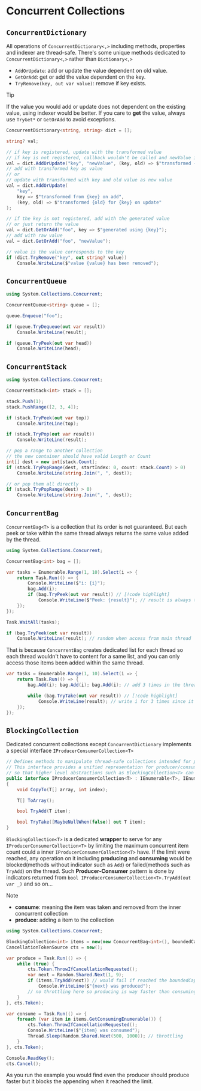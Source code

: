 # Concurrent Collections


## `ConcurrentDictionary`

All operations of `ConcurrentDictionary<,>` including methods, properties and indexer are thread-safe.
There's some unique methods dedicated to `ConcurrentDictionary<,>` rather than `Dictionary<,>`

- `AddOrUpdate`: add or update the value dependent on old value.
- `GetOrAdd`: get or add the value dependent on the key.
- `TryRemove(key, out var value)`: remove if key exists.

> [!TIP]
> If the value you would add or update  does not dependent on the existing value, using indexer would be better.
> If you care to **get** the value, always use `TryGet*` or `GetOrAdd` to avoid exceptions.

```cs
ConcurrentDictionary<string, string> dict = [];

string? val;

// if key is registered, update with the transformed value
// if key is not registered, callback wouldn't be called and newValue is added for key
val = dict.AddOrUpdate("key", "newValue", (key, old) => $"transformed {old} for {key}");
// add with transformed key as value
// or 
// update with transformed with key and old value as new value
val = dict.AddOrUpdate(
    "key",
    key => $"transformed from {key} on add",
    (key, old) => $"transformed {old} for {key} on update"
);

// if the key is not registered, add with the generated value
// or just return the value
val = dict.GetOrAdd("foo", key => $"generated using {key}");
// add with raw value
val = dict.GetOrAdd("foo", "newValue");

// value is the value corresponds to the key
if (dict.TryRemove("key", out string? value))
    Console.WriteLine($"value {value} has been removed");
```

## `ConcurrentQueue`

```cs
using System.Collections.Concurrent;

ConcurrentQueue<string> queue = [];

queue.Enqueue("foo");

if (queue.TryDequeue(out var result))
    Console.WriteLine(result);

if (queue.TryPeek(out var head))
    Console.WriteLine(head);
```

## `ConcurrentStack`

```cs
using System.Collections.Concurrent;

ConcurrentStack<int> stack = [];

stack.Push(1);
stack.PushRange([2, 3, 4]);

if (stack.TryPeek(out var top))
    Console.WriteLine(top);

if (stack.TryPop(out var result))
    Console.WriteLine(result);

// pop a range to another collection
// the new container should have valid Length or Count
int[] dest = new int[stack.Count];
if (stack.TryPopRange(dest, startIndex: 0, count: stack.Count) > 0)
    Console.WriteLine(string.Join(", ", dest));

// or pop them all directly
if (stack.TryPopRange(dest) > 0)
    Console.WriteLine(string.Join(", ", dest));
```

## `ConcurrentBag`

`ConcurrentBag<T>` is a collection that its order is not guaranteed. But each peek or take within the same thread always returns the same value added by the thread.

```cs
using System.Collections.Concurrent;

ConcurrentBag<int> bag = [];

var tasks = Enumerable.Range(1, 10).Select(i => {
    return Task.Run(() => {
        Console.WriteLine($"i: {i}");
        bag.Add(i);
        if (bag.TryPeek(out var result)) // [!code highlight] 
            Console.WriteLine($"Peek: {result}"); // result is always the i been added within the same thread // [!code highlight] 
    });
});

Task.WaitAll(tasks);

if (bag.TryPeek(out var result))
    Console.WriteLine(result); // random when access from main thread
```

That is because `ConcurrentBag` creates dedicated list for each thread so each thread wouldn't have to content for a same list, and you can only access those items been added within the same thread.

```cs
var tasks = Enumerable.Range(1, 10).Select(i => {
    return Task.Run(() => {
        bag.Add(i); bag.Add(i); bag.Add(i); // add 3 times in the thread // [!code highlight] 

        while (bag.TryTake(out var result)) // [!code highlight] 
            Console.WriteLine(result); // write i for 3 times since it was added 3 times within the same thread // [!code highlight] 
    });
});
```

## `BlockingCollection`

Dedicated concurrent collections except `ConcurrentDictionary` implements a special interface `IProducerConsumerCollection<T>`

```cs
// Defines methods to manipulate thread-safe collections intended for producer/consumer usage.
// This interface provides a unified representation for producer/consumer collections 
// so that higher level abstractions such as BlockingCollection<T> can use the collection as the underlying storage mechanism.
public interface IProducerConsumerCollection<T> : IEnumerable<T>, IEnumerable, ICollection
{
    void CopyTo(T[] array, int index);

    T[] ToArray();

    bool TryAdd(T item);

    bool TryTake([MaybeNullWhen(false)] out T item);
}
```

`BlockingCollection<T>` is a dedicated **wrapper** to serve for any `IProducerConsumerCollection<T>` by limiting the maximum concurrent item count could a inner `IProducerConsumerCollection<T>` have.
If the limit were reached, any operation on it including **producing** and **consuming** would be blocked(methods without indicator such as `Add`) or failed(methods such as `TryAdd`) on the thread.
Such **Producer-Consumer** pattern is done by indicators returned from `bool IProducerConsumerCollection<T>.TryAdd(out var _)` and so on...

> [!NOTE]
> - **consume**: meaning the item was taken and removed from the inner concurrent collection
> - **produce**: adding a item to the collection

```cs
using System.Collections.Concurrent;

BlockingCollection<int> items = new(new ConcurrentBag<int>(), boundedCapacity: 5); // [!code highlight] 
CancellationTokenSource cts = new();

var produce = Task.Run(() => {
    while (true) {
        cts.Token.ThrowIfCancellationRequested();
        var next = Random.Shared.Next(1, 9);
        if (items.TryAdd(next)) // would fail if reached the boundedCapacity // [!code highlight] 
            Console.WriteLine($"{next} was produced");
        // no throttling here so producing is way faster than consuming // [!code highlight] 
    }
}, cts.Token);

var consume = Task.Run(() => {
    foreach (var item in items.GetConsumingEnumerable()) {
        cts.Token.ThrowIfCancellationRequested();
        Console.WriteLine($"{item} was consumed");
        Thread.Sleep(Random.Shared.Next(500, 1000)); // throttling
    }
}, cts.Token);

Console.ReadKey();
cts.Cancel();
```

As you run the example you would find even the producer should produce faster but it blocks the appending when it reached the limit.
